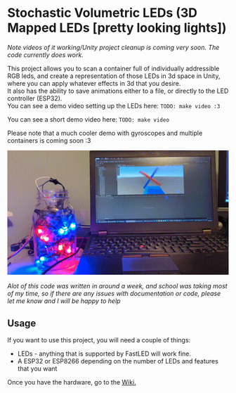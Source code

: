 # Stochastic Volumetric LEDs (3D Mapped LEDs [pretty looking lights])
*Note videos of it working/Unity project cleanup is coming very soon. The code currently does work.*

This project allows you to scan a container full of individually addressible RGB leds, and create a representation of those LEDs in 3d space in Unity, where you can apply whatever effects in 3d that you desire.  
It also has the ability to save animations either to a file, or directly to the LED controller (ESP32).  
You can see a demo video setting up the LEDs here: `TODO: make video :3`  

You can see a short demo video here: `TODO: make video`  

Please note that a much cooler demo with gyroscopes and multiple containers is coming soon :3  

![Demo video showing Unity integration](assets/demo.gif)

*Alot of this code was written in around a week, and school was taking most of my time, so if there are any issues with documentation or code, please let me know and I will be happy to help*

## Usage

If you want to use this project, you will need a couple of things:
 - LEDs - anything that is supported by FastLED will work fine.
 - A ESP32 or ESP8266 depending on the number of LEDs and features that you want  
 
Once you have the hardware, go to the [Wiki.](https://github.com/timothyhay256/Stochastic-volumetric-LED-display/wiki/Setting-up-LEDs)